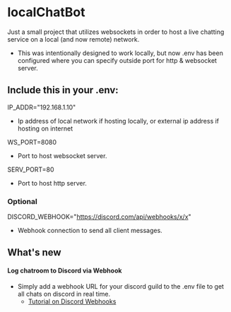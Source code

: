 # localChatBot

Just a small project that utilizes websockets in order to host a live chatting service on a local (and now remote) network. 

* This was intentionally designed to work locally, but now .env has been configured where you can specify outside port for http & websocket server.

## Include this in your .env: 

IP_ADDR="192.168.1.10" 
* Ip address of local network if hosting locally, or external ip address if hosting on internet

WS_PORT=8080
* Port to host websocket server.

SERV_PORT=80
* Port to host http server.

### Optional

DISCORD_WEBHOOK="https://discord.com/api/webhooks/x/x"
* Webhook connection to send all client messages.

## What's new 
#### Log chatroom to Discord via Webhook
* Simply add a webhook URL for your discord guild to the .env file to get all chats on discord in real time.
    * [Tutorial on Discord Webhooks](https://www.youtube.com/watch?v=zxi926qhP7w)
